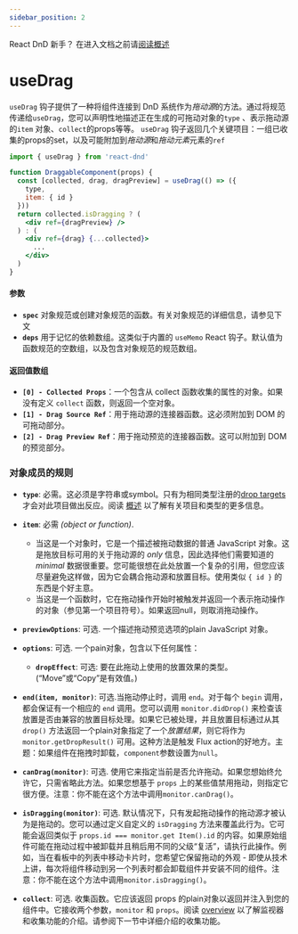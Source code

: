 ```yaml
---
sidebar_position: 2
---
```

React DnD 新手？  在进入文档之前请[阅读概述](../quick-start/overview)

# useDrag

`useDrag` 钩子提供了一种将组件连接到 DnD 系统作为*拖动源*的方法。通过将规范传递给`useDrag`，您可以声明性地描述正在生成的可拖动对象的`type` 、表示拖动源的`item` 对象、`collect`的props等等。 `useDrag` 钩子返回几个关键项目：一组已收集的props的set，以及可能附加到*拖动源*和*拖动元素*元素的`ref`

```jsx
import { useDrag } from 'react-dnd'

function DraggableComponent(props) {
  const [collected, drag, dragPreview] = useDrag(() => ({
    type,
    item: { id }
  }))
  return collected.isDragging ? (
    <div ref={dragPreview} />
  ) : (
    <div ref={drag} {...collected}>
      ...
    </div>
  )
}
```

#### 参数

- **`spec`** 对象规范或创建对象规范的函数。有关对象规范的详细信息，请参见下文
- **`deps`** 用于记忆的依赖数组。这类似于内置的 `useMemo` React 钩子。默认值为函数规范的空数组，以及包含对象规范的规范数组。

#### 返回值数组

- **`[0] - Collected Props`**：一个包含从 collect 函数收集的属性的对象。如果没有定义 `collect` 函数，则返回一个空对象。
- **`[1] - Drag Source Ref`**：用于拖动源的连接器函数。这必须附加到 DOM 的可拖动部分。
- **`[2] - Drag Preview Ref`**：用于拖动预览的连接器函数。这可以附加到 DOM 的预览部分。

### 对象成员的规则

- **`type`**: 必需。这必须是字符串或symbol。只有为相同类型注册的[drop targets](./drop-target) 才会对此项目做出反应。阅读 [概述](../quick-start/overview) 以了解有关项目和类型的更多信息。

- **`item`**: 必需 _(object or function)_.
  - 当这是一个对象时，它是一个描述被拖动数据的普通 JavaScript 对象。这是拖放目标可用的关于拖动源的 _only_ 信息，因此选择他们需要知道的 _minimal_ 数据很重要。您可能很想在此处放置一个复杂的引用，但您应该尽量避免这样做，因为它会耦合拖动源和放置目标。使用类似 `{ id }` 的东西是个好主意。
  - 当这是一个函数时，它在拖动操作开始时被触发并返回一个表示拖动操作的对象（参见第一个项目符号）。如果返回null，则取消拖动操作。

- **`previewOptions`**: 可选. 一个描述拖动预览选项的plain JavaScript 对象。

* **`options`**: 可选. 一个pain对象，包含以下任何属性：

  - **`dropEffect`**: 可选: 要在此拖动上使用的放置效果的类型。(“Move”或“Copy”是有效值。)

* **`end(item, monitor)`**: 可选.当拖动停止时，调用 `end`。对于每个 `begin` 调用，都会保证有一个相应的 `end` 调用。您可以调用 `monitor.didDrop()` 来检查该放置是否由兼容的放置目标处理。如果它已被处理，并且放置目标通过从其 `drop()` 方法返回一个plain对象指定了一个*放置结果*，则它将作为 `monitor.getDropResult()` 可用。这种方法是触发 Flux action的好地方。主题：如果组件在拖拽时卸载，`component`参数设置为`null`。

* **`canDrag(monitor)`**: 可选. 使用它来指定当前是否允许拖动。如果您想始终允许它，只需省略此方法。如果您想基于 `props` 上的某些值禁用拖动，则指定它很方便。注意：你不能在这个方法中调用`monitor.canDrag()`。

* **`isDragging(monitor)`**: 可选. 默认情况下，只有发起拖动操作的拖动源才被认为是拖动的。您可以通过定义自定义的 `isDragging` 方法来覆盖此行为。它可能会返回类似于 `props.id === monitor.get Item().id` 的内容。如果原始组件可能在拖动过程中被卸载并且稍后用不同的父级“复活”，请执行此操作。例如，当在看板中的列表中移动卡片时，您希望它保留拖动的外观 - 即使从技术上讲，每次将组件移动到另一个列表时都会卸载组件并安装不同的组件。注意：你不能在这个方法中调用`monitor.isDragging()`。
- **`collect`**: 可选. 收集函数。它应该返回 props 的plain对象以返回并注入到您的组件中。它接收两个参数，`monitor` 和 `props`。阅读 [overview](../quick-start/overview) 以了解监视器和收集功能的介绍。请参阅下一节中详细介绍的收集功能。
